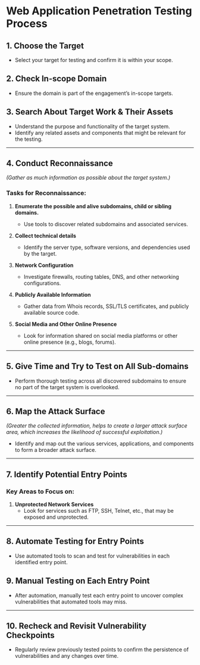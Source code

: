 # Web Application Penetration Testing Process

## 1. Choose the Target
- Select your target for testing and confirm it is within your scope.

## 2. Check In-scope Domain
- Ensure the domain is part of the engagement’s in-scope targets.

## 3. Search About Target Work & Their Assets
- Understand the purpose and functionality of the target system.
- Identify any related assets and components that might be relevant for the testing.

---

## **4. Conduct Reconnaissance**  
*(Gather as much information as possible about the target system.)*

### Tasks for Reconnaissance:
1. **Enumerate the possible and alive subdomains, child or sibling domains.**
   - Use tools to discover related subdomains and associated services.

2. **Collect technical details**  
   - Identify the server type, software versions, and dependencies used by the target.

3. **Network Configuration**  
   - Investigate firewalls, routing tables, DNS, and other networking configurations.

4. **Publicly Available Information**  
   - Gather data from Whois records, SSL/TLS certificates, and publicly available source code.

5. **Social Media and Other Online Presence**  
   - Look for information shared on social media platforms or other online presence (e.g., blogs, forums).

---

## 5. Give Time and Try to Test on All Sub-domains
- Perform thorough testing across all discovered subdomains to ensure no part of the target system is overlooked.

---

## **6. Map the Attack Surface**  
*(Greater the collected information, helps to create a larger attack surface area, which increases the likelihood of successful exploitation.)*

- Identify and map out the various services, applications, and components to form a broader attack surface.

---

## 7. **Identify Potential Entry Points**
### Key Areas to Focus on:
1. **Unprotected Network Services**  
   - Look for services such as FTP, SSH, Telnet, etc., that may be exposed and unprotected.

---

## 8. Automate Testing for Entry Points
- Use automated tools to scan and test for vulnerabilities in each identified entry point.

## 9. **Manual Testing on Each Entry Point**
- After automation, manually test each entry point to uncover complex vulnerabilities that automated tools may miss.

---

## 10. Recheck and Revisit Vulnerability Checkpoints
- Regularly review previously tested points to confirm the persistence of vulnerabilities and any changes over time.

